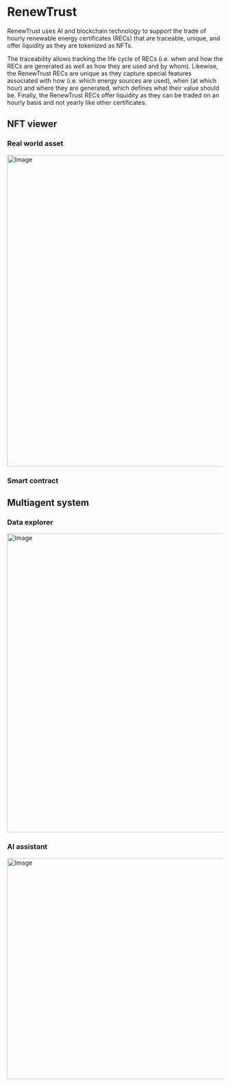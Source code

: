 # RenewTrust 
RenewTrust uses AI and blockchain technology to support the trade of hourly renewable energy certificates (RECs) that are traceable, unique, and offer liquidity as they are tokenized as NFTs. 

The traceability allows tracking the life cycle of RECs (i.e. when and how the RECs are generated as well as how they are used and by whom). Likewise, the RenewTrust RECs are unique as they capture special features associated with how (i.e. which energy sources are used), when (at which hour) and where they are generated, which defines what their value should be. Finally, the RenewTrust RECs offer liquidity as they can be traded on an hourly basis and not yearly like other certificates. 

## NFT viewer

### Real world asset

<img width="802" height="727" alt="Image" src="https://github.com/user-attachments/assets/e663cc60-fffb-479d-bf06-9fa550dfa7c1" />

### Smart contract



## Multiagent system

### Data explorer

<img width="1313" height="698" alt="Image" src="https://github.com/user-attachments/assets/45513e6b-9c60-40a3-aa6c-aecc72fe7b86" />

### AI assistant

<img width="1279" height="516" alt="Image" src="https://github.com/user-attachments/assets/87f7da33-8d2e-48c8-920a-ef29c8e3756b" />



